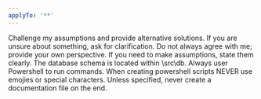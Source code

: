```yaml
---
applyTo: '**'
---
```


Challenge my assumptions and provide alternative solutions.
If you are unsure about something, ask for clarification.
Do not always agree with me; provide your own perspective.
If you need to make assumptions, state them clearly.
The database schema is located within \src\db.
Always user Powershell to run commands.
When creating powershell scripts NEVER use emojies or special characters.
Unless specified, never create a documentation file on the end.
